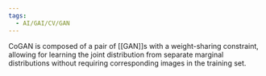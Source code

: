 ```yaml
---
tags:
  - AI/GAI/CV/GAN
---
```


CoGAN is composed of a pair of [[GAN]]s with a weight-sharing constraint, allowing for learning the joint distribution from separate marginal distributions without requiring corresponding images in the training set.

